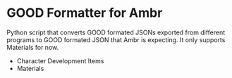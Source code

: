 # GOOD Formatter for Ambr
Python script that converts GOOD formated JSONs exported from different programs to GOOD formated JSON that Ambr is expecting.
It only supports Materials for now.
- Character Development Items
- Materials

